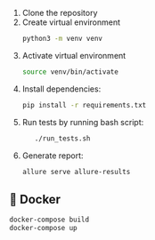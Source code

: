 1. Clone the repository
2. Create virtual environment
   ```bash
   python3 -m venv venv
   ```
3. Activate virtual environment
   ```bash
   source venv/bin/activate  
   ```
4. Install dependencies:
   ```bash
   pip install -r requirements.txt
   ```
5. Run tests by running bash script:
   ```bash
      ./run_tests.sh  
   ```
6. Generate report:
   ```bash
   allure serve allure-results
   ```
## 🐳 Docker
```bash
docker-compose build
docker-compose up
```